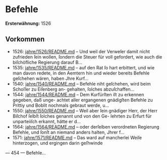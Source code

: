 # Befehle

**Ersterwähnung:** 1526

## Vorkommen
- 1526: [jahre/1526/README.md](../jahre/1526/README.md) – Und weil der Verweſer damit nicht zufrieden ſein wollen,
ſondern die Steuer für voll gefordert, wie auch die
biſchöfliche Regierung darauf B...
- 1535: [jahre/1535/README.md](../jahre/1535/README.md) – auf den Rat ſo
hart erbittert, und wie man davon redete, in den Aemtern
hin und wieder bereits Befehle geſchehen wären, haben
Jhre Kurf...
- 1540: [jahre/1540/README.md](../jahre/1540/README.md) – Befehle
niht geſchehen, wird beim Schoſſer zu Eiſenberg an-
gehalten, ſolches abzuſchaffen...
- 1544: [jahre/1544/README.md](../jahre/1544/README.md) – Dem Kurfürſten iſt zu erkennen gegeben, daß unge-
achtet aller ergangenen gnädigſten Befehle zu Prittiy und
Boblit nochmals gebraut werde, u...
- 1550: [jahre/1550/README.md](../jahre/1550/README.md) – Weil aber ſein gnädiger Herr,
der Herr Biſchof ſelbſt ſolches genannt und von den Ge-
lehrten zu Erfurt für unparteiiſch erkannt, hätte er d...
- 1564: [jahre/1564/README.md](../jahre/1564/README.md) – oder
derſelben verordneten Regierung Befehle, und ſonſt an
niemand anders halten, Jhrer f...
- 1571: [jahre/1571/README.md](../jahre/1571/README.md) – Das ward auf
mancherlei Weiſe hinterzogen, und ergingen darin geſhwinde


— 454 —
Befehle...
